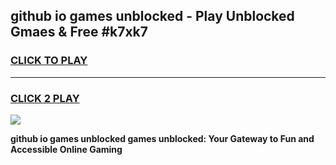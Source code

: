 
## github io games unblocked - Play Unblocked Gmaes & Free #k7xk7
<h3>
<a href="https://premium.freeplayer.one?title=github_io_games_unblocked&ref=03M">CLICK TO PLAY</a></h3>
<hr>

<h3>
<a href="https://premium.freeplayer.one?title=github_io_games_unblocked&ref=03M">CLICK 2 PLAY</a>
  
</h3>

<a href="https://premium.freeplayer.one?title=github_io_games_unblocked&ref=03M"><img src="https://clearcache.store/games.png"></a>


**github io games unblocked games unblocked: Your Gateway to Fun and Accessible Online Gaming**
